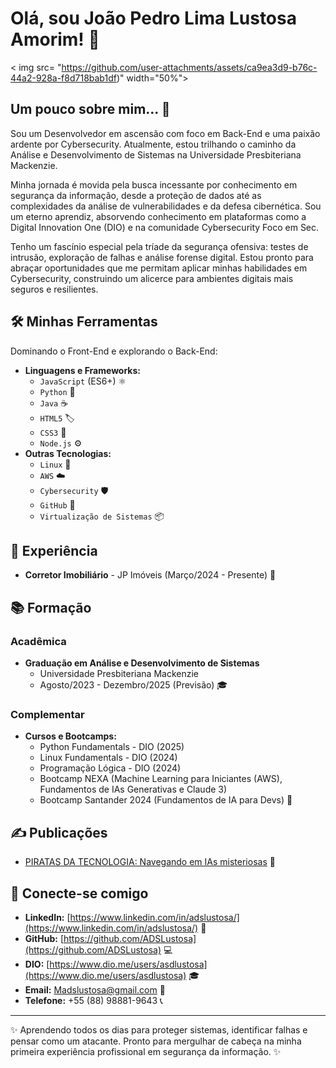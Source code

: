 # Olá, sou João Pedro Lima Lustosa Amorim! 👋 

< img src= "https://github.com/user-attachments/assets/ca9ea3d9-b76c-44a2-928a-f8d718bab1df)" width="50%">

## Um pouco sobre mim... 🚀

Sou um Desenvolvedor em ascensão com foco em Back-End e uma paixão ardente por Cybersecurity. Atualmente, estou trilhando o caminho da Análise e Desenvolvimento de Sistemas na Universidade Presbiteriana Mackenzie.

Minha jornada é movida pela busca incessante por conhecimento em segurança da informação, desde a proteção de dados até as complexidades da análise de vulnerabilidades e da defesa cibernética. Sou um eterno aprendiz, absorvendo conhecimento em plataformas como a Digital Innovation One (DIO) e na comunidade Cybersecurity Foco em Sec.

Tenho um fascínio especial pela tríade da segurança ofensiva: testes de intrusão, exploração de falhas e análise forense digital. Estou pronto para abraçar oportunidades que me permitam aplicar minhas habilidades em Cybersecurity, construindo um alicerce para ambientes digitais mais seguros e resilientes.

## 🛠️ Minhas Ferramentas

Dominando o Front-End e explorando o Back-End:

* **Linguagens e Frameworks:**
    * `JavaScript` (ES6+) ⚛️
    * `Python` 🐍
    * `Java` ☕
    * `HTML5` 🏷️
    * `CSS3` 🎨
    * `Node.js` ⚙️
* **Outras Tecnologias:**
    * `Linux` 🐧
    * `AWS` ☁️
    * `Cybersecurity` 🛡️
    * `GitHub` 🐙
    * `Virtualização de Sistemas` 📦

## 💼 Experiência

* **Corretor Imobiliário** - JP Imóveis (Março/2024 - Presente) 🏢

## 📚 Formação

### Acadêmica

* **Graduação em Análise e Desenvolvimento de Sistemas**
    * Universidade Presbiteriana Mackenzie
    * Agosto/2023 - Dezembro/2025 (Previsão) 🎓

### Complementar

* **Cursos e Bootcamps:**
    * Python Fundamentals - DIO (2025)
    * Linux Fundamentals - DIO (2024)
    * Programação Lógica - DIO (2024)
    * Bootcamp NEXA (Machine Learning para Iniciantes (AWS), Fundamentos de IAs Generativas e Claude 3)
    * Bootcamp Santander 2024 (Fundamentos de IA para Devs) 🚀

## ✍️ Publicações

* [PIRATAS DA TECNOLOGIA: Navegando em IAs misteriosas](https://www.dio.me/articles/piratas-da-tecnologia-navegando-em-ias-misteriosas) 📰

## 🔗 Conecte-se comigo

* **LinkedIn:** [https://www.linkedin.com/in/adslustosa/](https://www.linkedin.com/in/adslustosa/) 💼
* **GitHub:** [https://github.com/ADSLustosa](https://github.com/ADSLustosa) 💻
* **DIO:** [https://www.dio.me/users/asdlustosa](https://www.dio.me/users/asdlustosa) 🎓
* **Email:** <Madslustosa@gmail.com> 📧
* **Telefone:** +55 (88) 98881-9643 📞

---

✨  Aprendendo todos os dias para proteger sistemas, identificar falhas e pensar como um atacante. Pronto para mergulhar de cabeça na minha primeira experiência profissional em segurança da informação.  ✨
